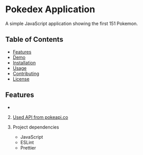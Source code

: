 # Pokedex Application

A simple JavaScript application showing the first 151 Pokemon.

## Table of Contents 
- [Features](#features)
- [Demo](#demo)
- [Installation](#installation)
- [Usage](#usage)
- [Contributing](#contributing)
- [License](#license)

## Features

- 





2. [Used API from pokeapi.co](https://pokeapi.co/api/v2/pokemon/)

3. Project dependencies 
    - JavaScript 
    - ESLint
    - Prettier
